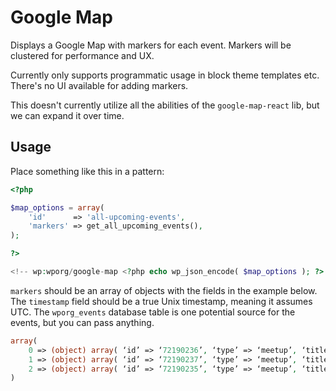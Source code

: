 # Google Map

Displays a Google Map with markers for each event. Markers will be clustered for performance and UX.

Currently only supports programmatic usage in block theme templates etc. There's no UI available for adding markers.

This doesn't currently utilize all the abilities of the `google-map-react` lib, but we can expand it over time.


## Usage

Place something like this in a pattern:

```php
<?php

$map_options = array(
	'id'      => 'all-upcoming-events',
	'markers' => get_all_upcoming_events(),
);

?>

<!-- wp:wporg/google-map <?php echo wp_json_encode( $map_options ); ?> /-->
```

`markers` should be an array of objects with the fields in the example below. The `timestamp` field should be a true Unix timestamp, meaning it assumes UTC. The `wporg_events` database table is one potential source for the events, but you can pass anything.

```php
array(
	0 => (object) array( ‘id’ => ‘72190236’, ‘type’ => ‘meetup’, ‘title’ => ‘WordPress For Beginners – WPSyd’, ‘url’ => ‘https://www.meetup.com/wordpress-sydney/events/294365830’, ‘meetup’ => ‘WordPress Sydney’, ‘location’ => ‘Sydney, Australia’, ‘latitude’ => ‘-33.865295’, ‘longitude’ => ‘151.2053’, ‘tz_offset’ => ‘36000’, ‘timestamp’ => 1693209600 ),
	1 => (object) array( ‘id’ => ‘72190237’, ‘type’ => ‘meetup’, ‘title’ => ‘WordPress Help Desk’, ‘url’ => ‘https://www.meetup.com/wordpress-gwinnett/events/292032515’, ‘meetup’ => ‘WordPress Gwinnett’, ‘location’ => ‘online’, ‘latitude’ => ‘33.94’, ‘longitude’ => ‘-83.96’, ‘tz_offset’ => ‘-14400’, ‘timestamp’ => 1693260000 ),
	2 => (object) array( ‘id’ => ‘72190235’, ‘type’ => ‘meetup’, ‘title’ => ‘WordPress Warwickshire Virtual Meetup ‘, ‘url’ => ‘https://www.meetup.com/wordpress-warwickshire-meetup/events/295325208’, ‘meetup’ => ‘WordPress Warwickshire Meetup’, ‘location’ => ‘online’, ‘latitude’ => ‘52.52’, ‘longitude’ => ‘-1.47’, ‘tz_offset’ => ‘3600’, ‘timestamp’ => 1693245600 ),
)
```
